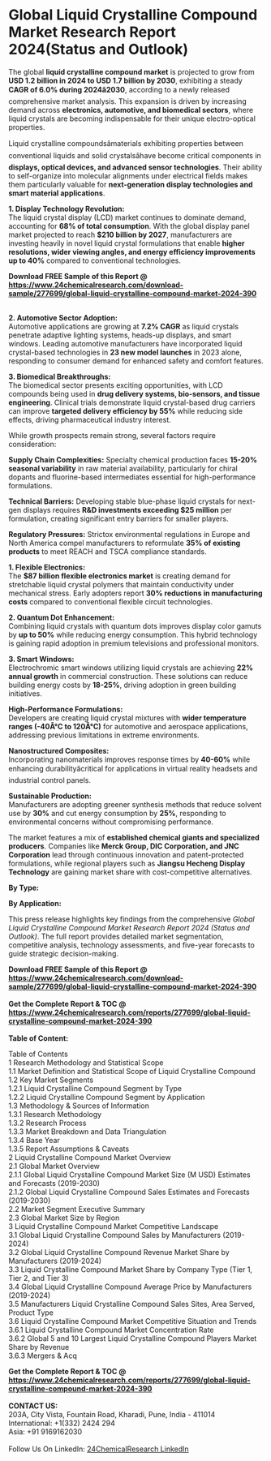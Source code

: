 <h1>Global Liquid Crystalline Compound Market Research Report 2024(Status and Outlook)</h1><p>The global <strong>liquid crystalline compound market</strong> is projected to grow from <strong>USD 1.2 billion in 2024 to USD 1.7 billion by 2030</strong>, exhibiting a steady <strong>CAGR of 6.0% during 2024â2030</strong>, according to a newly released comprehensive market analysis. This expansion is driven by increasing demand across <strong>electronics, automotive, and biomedical sectors</strong>, where liquid crystals are becoming indispensable for their unique electro-optical properties.</p><p>Liquid crystalline compoundsâmaterials exhibiting properties between conventional liquids and solid crystalsâhave become critical components in <strong>displays, optical devices, and advanced sensor technologies</strong>. Their ability to self-organize into molecular alignments under electrical fields makes them particularly valuable for <strong>next-generation display technologies and smart material applications</strong>.</p><p><strong>1. Display Technology Revolution:</strong><br>
The liquid crystal display (LCD) market continues to dominate demand, accounting for <strong>68% of total consumption</strong>. With the global display panel market projected to reach <strong>$210 billion by 2027</strong>, manufacturers are investing heavily in novel liquid crystal formulations that enable <strong>higher resolutions, wider viewing angles, and energy efficiency improvements up to 40%</strong> compared to conventional technologies.</p><div><b>Download FREE Sample of this Report @ 
            <a href="https://www.24chemicalresearch.com/download-sample/277699/global-liquid-crystalline-compound-market-2024-390">
            https://www.24chemicalresearch.com/download-sample/277699/global-liquid-crystalline-compound-market-2024-390</a></b></div><br><p><strong>2. Automotive Sector Adoption:</strong><br>
Automotive applications are growing at <strong>7.2% CAGR</strong> as liquid crystals penetrate adaptive lighting systems, heads-up displays, and smart windows. Leading automotive manufacturers have incorporated liquid crystal-based technologies in <strong>23 new model launches</strong> in 2023 alone, responding to consumer demand for enhanced safety and comfort features.</p><p><strong>3. Biomedical Breakthroughs:</strong><br>
The biomedical sector presents exciting opportunities, with LCD compounds being used in <strong>drug delivery systems, bio-sensors, and tissue engineering</strong>. Clinical trials demonstrate liquid crystal-based drug carriers can improve <strong>targeted delivery efficiency by 55%</strong> while reducing side effects, driving pharmaceutical industry interest.</p><p>While growth prospects remain strong, several factors require consideration:</p><p><strong>Supply Chain Complexities:</strong> Specialty chemical production faces <strong>15-20% seasonal variability</strong> in raw material availability, particularly for chiral dopants and fluorine-based intermediates essential for high-performance formulations.</p><p><strong>Technical Barriers:</strong> Developing stable blue-phase liquid crystals for next-gen displays requires <strong>R&amp;D investments exceeding $25 million</strong> per formulation, creating significant entry barriers for smaller players.</p><p><strong>Regulatory Pressures:</strong> Strictox environmental regulations in Europe and North America compel manufacturers to reformulate <strong>35% of existing products</strong> to meet REACH and TSCA compliance standards.</p><p><strong>1. Flexible Electronics:</strong><br>
The <strong>$87 billion flexible electronics market</strong> is creating demand for stretchable liquid crystal polymers that maintain conductivity under mechanical stress. Early adopters report <strong>30% reductions in manufacturing costs</strong> compared to conventional flexible circuit technologies.</p><p><strong>2. Quantum Dot Enhancement:</strong><br>
Combining liquid crystals with quantum dots improves display color gamuts by <strong>up to 50%</strong> while reducing energy consumption. This hybrid technology is gaining rapid adoption in premium televisions and professional monitors.</p><p><strong>3. Smart Windows:</strong><br>
Electrochromic smart windows utilizing liquid crystals are achieving <strong>22% annual growth</strong> in commercial construction. These solutions can reduce building energy costs by <strong>18-25%</strong>, driving adoption in green building initiatives.</p><p><strong>High-Performance Formulations:</strong><br>
	Developers are creating liquid crystal mixtures with <strong>wider temperature ranges (-40Â°C to 120Â°C)</strong> for automotive and aerospace applications, addressing previous limitations in extreme environments.</p><p><strong>Nanostructured Composites:</strong><br>
	Incorporating nanomaterials improves response times by <strong>40-60%</strong> while enhancing durabilityâcritical for applications in virtual reality headsets and industrial control panels.</p><p><strong>Sustainable Production:</strong><br>
	Manufacturers are adopting greener synthesis methods that reduce solvent use by <strong>30%</strong> and cut energy consumption by <strong>25%</strong>, responding to environmental concerns without compromising performance.</p><p>The market features a mix of <strong>established chemical giants and specialized producers</strong>. Companies like <strong>Merck Group, DIC Corporation, and JNC Corporation</strong> lead through continuous innovation and patent-protected formulations, while regional players such as <strong>Jiangsu Hecheng Display Technology</strong> are gaining market share with cost-competitive alternatives.</p><p><strong>By Type:</strong></p><p><strong>By Application:</strong></p><p>This press release highlights key findings from the comprehensive <em>Global Liquid Crystalline Compound Market Research Report 2024 (Status and Outlook)</em>. The full report provides detailed market segmentation, competitive analysis, technology assessments, and five-year forecasts to guide strategic decision-making.</p><div><b>Download FREE Sample of this Report @ 
            <a href="https://www.24chemicalresearch.com/download-sample/277699/global-liquid-crystalline-compound-market-2024-390">
            https://www.24chemicalresearch.com/download-sample/277699/global-liquid-crystalline-compound-market-2024-390</a></b></div><br><div><b>Get the Complete Report & TOC @ 
            <a href="https://www.24chemicalresearch.com/reports/277699/global-liquid-crystalline-compound-market-2024-390">
            https://www.24chemicalresearch.com/reports/277699/global-liquid-crystalline-compound-market-2024-390</a></b></div><br>
            <b>Table of Content:</b><p>Table of Contents<br />
1 Research Methodology and Statistical Scope<br />
1.1 Market Definition and Statistical Scope of Liquid Crystalline Compound<br />
1.2 Key Market Segments<br />
1.2.1 Liquid Crystalline Compound Segment by Type<br />
1.2.2 Liquid Crystalline Compound Segment by Application<br />
1.3 Methodology & Sources of Information<br />
1.3.1 Research Methodology<br />
1.3.2 Research Process<br />
1.3.3 Market Breakdown and Data Triangulation<br />
1.3.4 Base Year<br />
1.3.5 Report Assumptions & Caveats<br />
2 Liquid Crystalline Compound Market Overview<br />
2.1 Global Market Overview<br />
2.1.1 Global Liquid Crystalline Compound Market Size (M USD) Estimates and Forecasts (2019-2030)<br />
2.1.2 Global Liquid Crystalline Compound Sales Estimates and Forecasts (2019-2030)<br />
2.2 Market Segment Executive Summary<br />
2.3 Global Market Size by Region<br />
3 Liquid Crystalline Compound Market Competitive Landscape<br />
3.1 Global Liquid Crystalline Compound Sales by Manufacturers (2019-2024)<br />
3.2 Global Liquid Crystalline Compound Revenue Market Share by Manufacturers (2019-2024)<br />
3.3 Liquid Crystalline Compound Market Share by Company Type (Tier 1, Tier 2, and Tier 3)<br />
3.4 Global Liquid Crystalline Compound Average Price by Manufacturers (2019-2024)<br />
3.5 Manufacturers Liquid Crystalline Compound Sales Sites, Area Served, Product Type<br />
3.6 Liquid Crystalline Compound Market Competitive Situation and Trends<br />
3.6.1 Liquid Crystalline Compound Market Concentration Rate<br />
3.6.2 Global 5 and 10 Largest Liquid Crystalline Compound Players Market Share by Revenue<br />
3.6.3 Mergers & Acq</p><div><b>Get the Complete Report & TOC @ 
            <a href="https://www.24chemicalresearch.com/reports/277699/global-liquid-crystalline-compound-market-2024-390">
            https://www.24chemicalresearch.com/reports/277699/global-liquid-crystalline-compound-market-2024-390</a></b></div><br><b>CONTACT US:</b><br>
            203A, City Vista, Fountain Road, Kharadi, Pune, India - 411014<br>
            International: +1(332) 2424 294<br>
            Asia: +91 9169162030 <br><br>
            Follow Us On LinkedIn: <a href="https://www.linkedin.com/company/24chemicalresearch/">24ChemicalResearch LinkedIn</a>